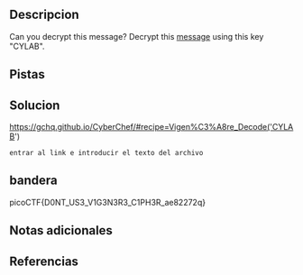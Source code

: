## Descripcion
Can you decrypt this message? Decrypt this [message](https://artifacts.picoctf.net/c/158/cipher.txt) using this key "CYLAB".

## Pistas
## Solucion
https://gchq.github.io/CyberChef/#recipe=Vigen%C3%A8re_Decode('CYLAB')
```
entrar al link e introducir el texto del archivo
```
## bandera
picoCTF{D0NT_US3_V1G3N3R3_C1PH3R_ae82272q}

## Notas adicionales 

## Referencias